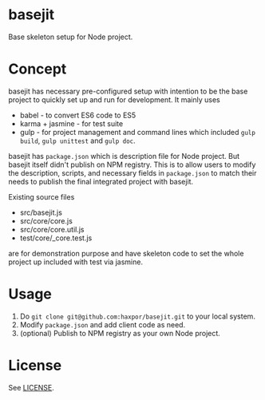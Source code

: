 # basejit
Base skeleton setup for Node project.

# Concept

basejit has necessary pre-configured setup with intention to be the base project to quickly set up and run for development.
It mainly uses

* babel - to convert ES6 code to ES5
* karma + jasmine - for test suite
* gulp - for project management and command lines which included `gulp build`, `gulp unittest` and `gulp doc`.

basejit has `package.json` which is description file for Node project. But basejit itself didn't publish on NPM registry.
This is to allow users to modify the description, scripts, and necessary fields in `package.json` to match their needs to publish the final integrated project with basejit.

Existing source files

* src/basejit.js
* src/core/core.js
* src/core/core.util.js
* test/core/\_core.test.js

are for demonstration purpose and have skeleton code to set the whole project up included with test via jasmine.

# Usage

1. Do `git clone git@github.com:haxpor/basejit.git` to your local system.
2. Modify `package.json` and add client code as need.
3. (optional) Publish to NPM registry as your own Node project.

# License

See [LICENSE](https://github.com/haxpor/basejit/blob/master/LICENSE).
